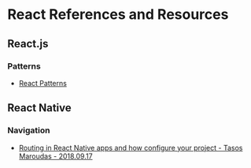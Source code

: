 # React References and Resources

## React.js

### Patterns

- [React Patterns](https://reactpatterns.com/)


## React Native

### Navigation

- [Routing in React Native apps and how configure your project - Tasos Maroudas - 2018.09.17](https://medium.com/building-with-react-native/routing-in-react-native-apps-and-how-to-configure-your-project-with-react-navigation-library-d8d58005bfe9)
